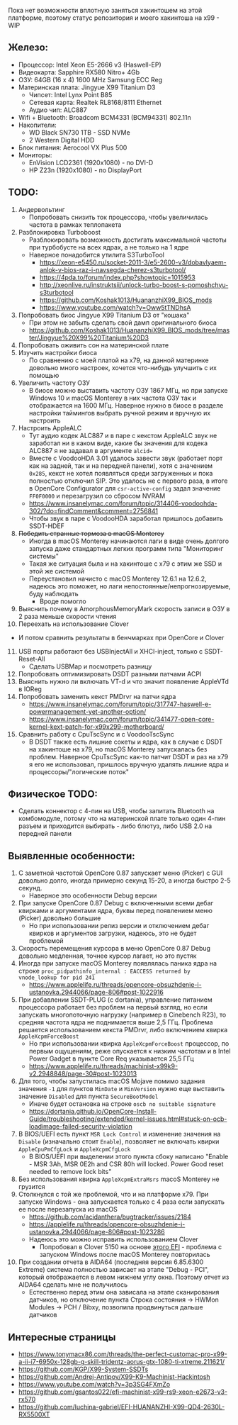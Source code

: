 Пока нет возможности вплотную заняться хакинтошем на этой платформе, поэтому статус репозитория и моего хакинтоша на x99 - WIP

## Железо:

- Процессор: Intel Xeon E5-2666 v3 (Haswell-EP)
- Видеокарта: Sapphire RX580 Nitro+ 4Gb
- ОЗУ: 64GB (16 x 4) 1600 MHz Samsung ECC Reg
- Материнская плата: Jingyue X99 Titanium D3
  - Чипсет: Intel Lynx Point B85
  - Сетевая карта: Realtek RL8168/8111 Ethernet
  - Аудио чип: ALC887
- Wifi + Bluetooth: Broadcom BCM4331 (BCM94331) 802.11n
- Накопители:
  - WD Black SN730 1TB - SSD NVMe
  - 2 Western Digital HDD
- Блок питания: Aerocool VX Plus 500
- Мониторы:
  - EnVision LCD2361 (1920x1080) - по DVI-D
  - HP Z23n (1920x1080) - по DisplayPort

## TODO:

1. Андервольтинг
   - Попробовать снизить ток процессора, чтобы увеличилась частота в рамках теплопакета
2. Разблокировка Turboboost
   - Разблокировать возможность достигать максимальной частоты при турбобусте на всех ядрах, а не только на 1 ядре
   - Наверное понадобится утилита S3TurboTool
     - https://xeon-e5450.ru/socket-2011-3/e5-2600-v3/dobavlyaem-anlok-v-bios-raz-i-navsegda-cherez-s3turbotool/
     - https://4pda.to/forum/index.php?showtopic=1015953
     - http://xeonlive.ru/instruktsii/unlock-turbo-boost-s-pomoshchyu-s3turbotool
     - https://github.com/Koshak1013/HuananzhiX99_BIOS_mods
     - https://www.youtube.com/watch?v=Oww5tTNDhsA
3. Попробовать биос Jingyue X99 Titanium D3 от "кошака"
   - При этом не забыть сделать свой дамп оригинального биоса
   - https://github.com/Koshak1013/HuananzhiX99_BIOS_mods/tree/master/Jingyue%20X99%20Titanium%20D3
4. Попробовать оживить сон на материнской плате
5. Изучить настройки биоса
   - По сравнению с моей платой на x79, на данной материнке довольно много настроек, хочется что-нибудь улучшить с их помощью
6. Увеличить частоту ОЗУ
   - В биосе можно выставить частоту ОЗУ 1867 МГц, но при запуске Windows 10 и macOS Monterey в них частота ОЗУ так и отображается на 1600 МГц. Наверное нужно в биосе в разделе настройки таймингов выбрать ручной режим и вручную их настроить
7. Настроить AppleALC
   - Тут аудио кодек ALC887 и в паре с кекстом AppleALC звук не заработал ни в каком виде, какие бы значения для кодека ALC887 я не задавал в аргументе `alcid=`
   - Вместе с VoodooHDA 3.01 удалось завести звук (работает порт как на задней, так и на передней панели), хотя с значением `0x285`, кекст не хотел появляться среди загруженных и пока полностью отключил SIP. Это удалось не с первого раза, в итоге в OpenCore Configurator для `csr-active-config` задал значение `FF0F0000` и перезагрузил со сбросом NVRAM
   - https://www.insanelymac.com/forum/topic/314406-voodoohda-302/?do=findComment&comment=2756841
   - Чтобы звук в паре с VoodooHDA заработал пришлось добавить SSDT-HDEF
8. ~~Победить странные тормоза в macOS Monterey~~
   - Иногда в macOS Monterey начинаются лаги в виде очень долгого запуска даже стандартных легких программ типа "Мониторинг системы"
   - Такая же ситуация была и на хакинтоше с x79 с этим же SSD и этой же системой
   - Переустановил начисто с macOS Monterey 12.6.1 на 12.6.2, надеюсь это поможет, но лаги непостоянные/непрогнозируемые, буду наблюдать
     - Вроде помогло
9. Выяснить почему в AmorphousMemoryMark скорость записи в ОЗУ в 2 раза меньше скорости чтения
10. Переехать на использование Clover
   - И потом сравнить результаты в бенчмарках при OpenCore и Clover
11. USB порты работают без USBInjectAll и XHCI-inject, только с SSDT-Reset-All
    - Сделать USBMap и посмотреть разницу
12. Попробовать оптимизировать DSDT разными патчами ACPI
13. Выяснить нужно ли включать VT-d и что значит появление AppleVTd в IOReg
14. Попробовать заменить кекст PMDrvr на патчи ядра
    - https://www.insanelymac.com/forum/topic/317747-haswell-e-powermanagement-yet-another-option/
    - https://www.insanelymac.com/forum/topic/341477-open-core-kernel-kext-patch-for-x99x299-motherboard/
15. Сравнить работу с CpuTscSync и с VoodooTscSync
    - В DSDT также есть лишние сокеты и ядра, как в случае с DSDT на хакинтоше на x79, но macOS Monterey запускалась без проблем. Наверное CpuTscSync как-то патчит DSDT и раз на x79 я его не использовал, пришлось вручную удалять лишние ядра и процессоры/"логические поток"

## Физическое TODO:

- Сделать коннектор с 4-пин на USB, чтобы запитать Bluetooth на комбомодуле, потому что на материнской плате только один 4-пин разъем и приходится выбирать - либо блютуз, либо USB 2.0 на передней панели

## Выявленные особенности:

1. С заметной частотой OpenCore 0.87 запускает меню (Picker) с GUI довольно долго, иногда примерно секунд 15-20, а иногда быстро 2-5 секунд.
   - Наверное это особенности Debug версии
2. При запуске OpenCore 0.87 Debug с включенными всеми дебаг квирками и аргументами ядра, буквы перед появлением меню (Picker) довольно большие
   - Но при использовании релиз версии и отключением дебаг квирков и аргументов загрузки, надеюсь, это не будет проблемой
3. Скорость перемещения курсора в меню OpenCore 0.87 Debug довольно медленная, точнее курсор лагает, но это пустяк
4. Иногда при запуске macOS Monterey появлялась паника ядра на строке `proc_pidpathinfo_internal : EACCESS returned by vnode_lookup for pid 241`
   - https://www.applelife.ru/threads/opencore-obsuzhdenie-i-ustanovka.2944066/page-806#post-1022916
5. При добавлении SSDT-PLUG (с dortania), управление питанием процессора работает без проблем на первый взгляд, но если запускать многопоточную нагрузку (например в Cinebench R23), то средняя частота ядра не поднимается выше 2,5 ГГц. Проблема решается использованием кекста PMDrvr, либо включением квирка `AppleXcpmForceBoost`
   - Но при использовании квирка `AppleXcpmForceBoost` процессор, по первым ощущениям, реже опускается к низким частотам и в Intel Power Gadget в пункте Core Req указывается 25,5 ГГц
   - https://www.applelife.ru/threads/machinist-x99k9-v2.2948848/page-30#post-1023013
6. Для того, чтобы запустилась macOS Mojave помимо задания значения `-1` для пунктов `MinDate` и `MinVersion` нужно еще выставить значение `Disabled` для пункта `SecureBootModel`
   - Иначе будет остановка на строке `oscb no suitable signature`
   - https://dortania.github.io/OpenCore-Install-Guide/troubleshooting/extended/kernel-issues.html#stuck-on-ocb-loadimage-failed-security-violation
7. В BIOS/UEFI есть пункт `MSR Lock Control` и изменение значения на `Disable` (изначально стоит `Enable`), позволяет не включать квирки `AppleCpuPmCfgLock` и `AppleXcpmCfgLock`
   - В BIOS/UEFI при выделении этого пункта сбоку написано "Enable - MSR 3Ah, MSR 0E2h and CSR 80h will locked. Power Good reset needed to remove lock bits"
8. Без использования квирка `AppleXcpmExtraMsrs` macoS Monterey не грузится
9. Столкнулся с той же проблемой, что и на платформе x79. При запуске Windows - она запускается только с 4 раза если запускать ее после перезапуска из macOS
   - https://github.com/acidanthera/bugtracker/issues/2184
   - https://applelife.ru/threads/opencore-obsuzhdenie-i-ustanovka.2944066/page-806#post-1023286
   - Надеюсь это можно исправить использованием Clover
     - Попробовал в Clover 5150 на основе [этого EFI](https://github.com/Andrej-Antipov/X99-K9-Machinist-Hackintosh/blob/main/Clover-5150-Ventura-X99K9-iEngeneer.zip) - проблема с запуском Windows после macOS Monterey повторилась
10. При создании отчета в AIDA64 (последняя версия 6.85.6300 Extreme) система полностью зависает на этапе "Debug - PCI", который отображается в левом нижнем углу окна. Поэтому отчет из AIDA64 сделать мне не получилось
    - Естественно перед этим она зависала на этапе сканирования датчиков, но отключение пункта Строка состояния -> HWMon Modules -> PCH / Bibxy, позволила продвинуться дальше датчиков

## Интересные страницы

- https://www.tonymacx86.com/threads/the-perfect-customac-pro-x99-a-ii-i7-6950x-128gb-g-skill-tridentz-aorus-gtx-1080-ti-xtreme.211621/
- https://github.com/KGP/X99-System-SSDTs
- https://github.com/Andrej-Antipov/X99-K9-Machinist-Hackintosh
- https://www.youtube.com/watch?v=3p3SG4FXmZo
- https://github.com/gsantos022/efi-machinist-x99-rs9-xeon-e2673-v3-rx570
- https://github.com/luchina-gabriel/EFI-HUANANZHI-X99-QD4-2630L-RX5500XT